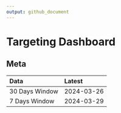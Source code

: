 ```yaml
---
output: github_document
---
```


# Targeting Dashboard



## Meta


|Data           |Latest     |
|:--------------|:----------|
|30 Days Window |2024-03-26 |
|7 Days Window  |2024-03-29 |
